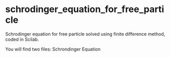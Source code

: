 # schrodinger_equation_for_free_particle
Schrodinger equation for free particle solved using finite difference method, coded in Scilab.


You will find two files: 
Schrondinger Equation
